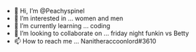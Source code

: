 - 👋 Hi, I’m @Peachyspinel
- 👀 I’m interested in ... women and men
- 🌱 I’m currently learning ... coding
- 💞️ I’m looking to collaborate on ... friday night funkin vs Betty 
- 📫 How to reach me ... Nanitheraccoonlord#3610

<!---
Peachyspinel/Peachyspinel is a ✨ special ✨ repository because its `README.md` (this file) appears on your GitHub profile.
You can click the Preview link to take a look at your changes.
--->
